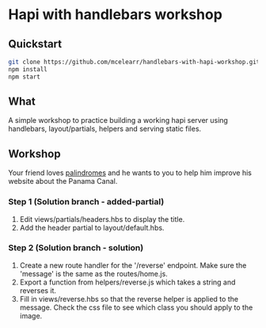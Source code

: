 # Hapi with handlebars workshop

## Quickstart

```bash
git clone https://github.com/mcelearr/handlebars-with-hapi-workshop.git && cd hapi-with-handlebars-workshop
npm install
npm start
```

## What

A simple workshop to practice building a working hapi server using handlebars, layout/partials, helpers and serving static files.

## Workshop

Your friend loves [palindromes](https://en.wikipedia.org/wiki/Palindrome) and he wants to you to help him improve his website about the Panama Canal.

### Step 1 (Solution branch - added-partial)

1. Edit views/partials/headers.hbs to display the title.
2. Add the header partial to layout/default.hbs.

### Step 2 (Solution branch - solution)

1. Create a new route handler for the '/reverse' endpoint. Make sure the 'message' is the same as the routes/home.js.
2. Export a function from helpers/reverse.js which takes a string and reverses it.
3. Fill in views/reverse.hbs so that the reverse helper is applied to the message. Check the css file to see which class you should apply to the image.
